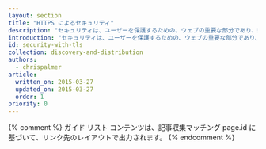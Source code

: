 ```yaml
---
layout: section
title: "HTTPS によるセキュリティ"
description: "セキュリティは、ユーザーを保護するための、ウェブの重要な部分であり、新しく刺激的な API を使用するために、前進する TLS サポートが必要です。"
introduction: "セキュリティは、ユーザーを保護するための、ウェブの重要な部分であり、新しく刺激的な API を使用するために、前進する TLS サポートが必要です。"
id: security-with-tls
collection: discovery-and-distribution
authors:
  - chrispalmer
article:
  written_on: 2015-03-27
  updated_on: 2015-03-27
  order: 1
priority: 0
---
```


{% comment %}
ガイド リスト コンテンツは、記事収集マッチング page.id に基づいて、リンク先のレイアウトで出力されます。
{% endcomment %}
